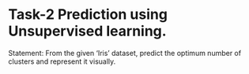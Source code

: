 # Task-2 Prediction using Unsupervised learning.

Statement: From the given ‘Iris’ dataset, predict the optimum number of clusters and represent it visually.
